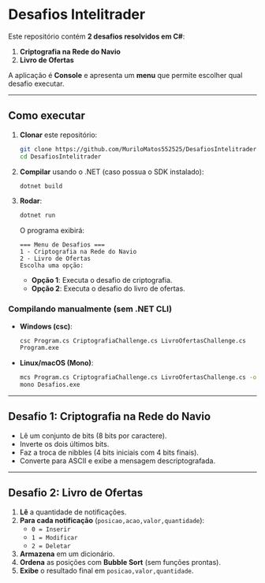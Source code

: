 # Desafios Intelitrader

Este repositório contém **2 desafios resolvidos em C#**:

1. **Criptografia na Rede do Navio**  
2. **Livro de Ofertas**

A aplicação é **Console** e apresenta um **menu** que permite escolher qual desafio executar.

---

## Como executar

1. **Clonar** este repositório:
   ```bash
   git clone https://github.com/MuriloMatos552525/DesafiosIntelitrader.git
   cd DesafiosIntelitrader
   ```

2. **Compilar** usando o .NET (caso possua o SDK instalado):
   ```bash
   dotnet build
   ```
3. **Rodar**:
   ```bash
   dotnet run
   ```
   O programa exibirá:
   ```
   === Menu de Desafios ===
   1 - Criptografia na Rede do Navio
   2 - Livro de Ofertas
   Escolha uma opção:
   ```
   - **Opção 1**: Executa o desafio de criptografia.
   - **Opção 2**: Executa o desafio do livro de ofertas.

### Compilando manualmente (sem .NET CLI)
- **Windows (csc)**:
  ```bash
  csc Program.cs CriptografiaChallenge.cs LivroOfertasChallenge.cs
  Program.exe
  ```
- **Linux/macOS (Mono)**:
  ```bash
  mcs Program.cs CriptografiaChallenge.cs LivroOfertasChallenge.cs -out:Desafios.exe
  mono Desafios.exe
  ```

---

## Desafio 1: Criptografia na Rede do Navio

- Lê um conjunto de bits (8 bits por caractere).
- Inverte os dois últimos bits.
- Faz a troca de nibbles (4 bits iniciais com 4 bits finais).
- Converte para ASCII e exibe a mensagem descriptografada.

---

## Desafio 2: Livro de Ofertas

1. **Lê** a quantidade de notificações.
2. **Para cada notificação** (`posicao,acao,valor,quantidade`):
   - `0 = Inserir`  
   - `1 = Modificar`  
   - `2 = Deletar`
3. **Armazena** em um dicionário.
4. **Ordena** as posições com **Bubble Sort** (sem funções prontas).
5. **Exibe** o resultado final em `posicao,valor,quantidade`.

